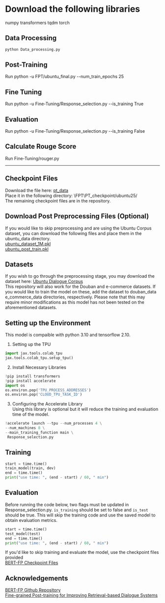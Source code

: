 

# Download the following libraries
numpy
transformers
tqdm
torch

## Data Processing
```python
python Data_processing.py

```

## Post-Training
Run python -u FPT/ubuntu_final.py --num_train_epochs 25

## Fine Tuning
Run python -u Fine-Tuning/Response_selection.py --is_training True

## Evaluation
Run python -u Fine-Tuning/Response_selection.py --is_training False

## Calculate Rouge Score
Run Fine-Tuning/rouger.py

_______________



## Checkpoint Files
Download the file here: [pt_data](https://drive.google.com/file/d/18eSZ9Kztj8F0wQ8BrZnPj4Eu7tQk95vR/view?usp=sharing) \
Place it in the following directory: \FPT\PT_checkpoint/ubuntu25/ \
The remaining checkpoint files are in the repository.

## Download Post Preprocessing Files (Optional) 
If you would like to skip preprocessing and are using the Ubuntu Corpus dataset, you can download the following files and place them in the ubuntu_data directory. \
[ubuntu_dataset_1M.pkl](https://drive.google.com/file/d/1KHx4EHZRcjLXcF18Pmsf3i5OsN7-jHNC/view?usp=sharing) \
[ubuntu_post_train.pkl](https://drive.google.com/file/d/1R5qE6XSkVIOUykXjaheyo5r3bOkF8LkQ/view?usp=sharing)

## Datasets 
If you wish to go through the preprocessing stage, you may download the dataset here: [Ubuntu Dialogue Corpus](https://drive.google.com/drive/folders/1cm1v3njWPxG5-XhEUpGH25TMncaPR7OM?usp=sharing) \
This repository will also work for the Douban and e-commerce datasets. If you would like to train the model on these, add the dataset to douban_data e_commerce_data directories, respectively. Please note that this may require minor modifications as this model has not been tested on the aforementioned datasets.

## Setting up the Environment
This model is compaible with python 3.10 and tensorflow 2.10.
1. Setting up the TPU
```python
import jax.tools.colab_tpu
jax.tools.colab_tpu.setup_tpu()
```

2. Install Necessary Libraries
```python
!pip install transformers
!pip install accelerate
import os
os.environ.pop('TPU_PROCESS_ADDRESSES')
os.environ.pop('CLOUD_TPU_TASK_ID')
```

3. Configuring the Accelerate Library \
Using this library is optional but it will reduce the training and evaluation time of the model.
```python
!accelerate launch --tpu --num_processes 4 \
--num_machines 8 \
--main_training_function main \
 Response_selection.py
```
## Training
```python
start = time.time()
train_model(train, dev)
end = time.time()
print("use time: ", (end - start) / 60, " min")
```
## Evaluation
Before running the code below, two flags must be updated in Response_selection.py. `is_training` should be set to false and `is_test` should be true. This will skip the training code and use the saved model to obtain evaluation metrics.
```python
start = time.time()
test_model(test)
end = time.time()
print("use time: ", (end - start) / 60, " min")
```

If you'd like to skip training and evaluate the model, use the checkpoint files provided \
[BERT-FP Checkpoint Files](https://drive.google.com/file/d/1-3BgHYeXcMDxE06BGEYX6zdr5SGRaqez/view?usp=drive_link)

## Acknowledgements
[BERT-FP Github Repository](https://github.com/hanjanghoon/BERT_FP) \
[Fine-grained Post-training for Improving Retrieval-based Dialogue Systems](https://aclanthology.org/2021.naacl-main.122/)
